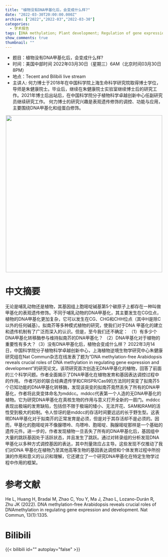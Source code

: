 ```yaml
---
title: "植物没有DNA甲基化后，会变成什么样?"
date: "2022-03-30T20:00:00.000Z"
archive: ["2022","2022-03","2022-03-30"]
categories:
  - 学术报告
tags: [DNA methylation; Plant development; Regulation of gene expression]
show_comments: true
thumbnail: ""
---
```


- 题目：植物没有DNA甲基化后，会变成什么样?
- 时间：美国中部时间 2022年03月30日（星期三）6AM（北京时间03月30日8PM）
- 地点：Tecent and Bilibili live stream
- 主讲人: 何力博士于2018年在中国科学院上海生命科学研究院取得博士学位，导师是朱健康院士。毕业后，继续在朱健康院士实验室继续博士后的研究工作。2021年博士后出站后，在中国科学院分子植物科学卓越创新中心任副研究员继续研究工作。
何力博士的研究兴趣是表观遗传修饰的调控、功能与应用，主要围绕DNA甲基化和组蛋白修饰。

<div align="center">
<img src="https://s2.loli.net/2022/04/03/FkMB7ZX2gnS59JK.png" height=500>
</div>

# 中文摘要
无论是哺乳动物还是植物，其基因组上胞嘧啶碱基第5个碳原子上都存在一种叫做甲基化的表观遗传修饰。不同于哺乳动物的DNA甲基化，其主要发生在CG位点，植物的DNA甲基化更加复杂，它可以发生在CG、CHG和CHH位点（其中H是除C以外的任何碱基）。拟南芥等多种模式植物的研究，使我们对于DNA 甲基化的建立和遗传机制有了广泛而深入的认识。但是，至今我们还不确定：
（1）有多少个DNA甲基化转移酶参与维持拟南芥的DNA甲基化？
（2）DNA甲基化对于植物的重要性有多大？（3）没有DNA甲基化后，植物会变成什么样？
2022年3月14日，中国科学院分子植物科学卓越创新中心，上海植物逆境生物学研究中心朱健康研究组在Nat Commun杂志在线发表了题为“DNA methylation-free Arabidopsis reveals crucial roles of DNA methylation in regulating gene expression and development”的研究论文。该项研究首次创造无DNA甲基化的植物，回答了前面的三个科学问题。作者全面揭示了DNA甲基化在植物发育和基因表达调控过程中的作用。
作者巧妙的联合经典遗传学和CRISPR/Cas9的方法同时突变了拟南芥5个已知功能的DNA甲基化转移酶，发现该突变的拟南芥竟然丢失了所有的DNA甲基化，作者将此突变体命名为mddcc。mddcc代表第一个人造的无DNA甲基化的植物。它为研究DNA甲基化在真核生物的作用与意义打开全新的一扇门。mddcc表现出极端的发育缺陷，包括但不限于极端的矮小、无法开花、SAM和RAM的活性受到极大的抑制。令人惊讶的是mddcc的存活时间要远远的长于野生型。这表明DNA甲基化对于拟南芥的正常发育是必须，但是对于其存活却不是必须的。因而，甲基化的胞嘧啶并不像腺嘌呤、鸟嘌呤、胞嘧啶、胸腺嘧啶那样是一个基础的遗传元件。进一步的，作者发现植物一旦丢失了所有的DNA甲基化后，基因组中大量的跳跃基因处于活跃状态，并且发生了跳跃。通过对转录组的分析发现DNA甲基化以多种方式调控基因的表达，其中剂量效应占主导。这些发现不仅推动了我们对DNA 甲基化在植物乃至其他高等生物的基因表达调控和个体发育过程中所扮演的作用和意义的认识和理解，它还建立了一个研究DNA甲基化在特定生物学过程中作用的框架。

# 参考文献
He L, Huang H, Bradai M, Zhao C, You Y, Ma J, Zhao L, Lozano-Durán R, Zhu JK (2022). DNA methylation-free Arabidopsis reveals crucial roles of DNAmethylation in regulating gene expression and development. Nat Commun, 13(1):1335.

# Bilibili

{{< bilibili id="" autoplay="false" >}}

